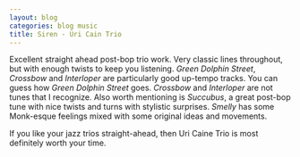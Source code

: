 ```yaml
---
layout: blog
categories: blog music
title: Siren - Uri Cain Trio
---
```


Excellent straight ahead post-bop trio work.  Very classic lines
throughout, but with enough twists to keep you listening.  *Green
Dolphin Street*, *Crossbow* and *Interloper* are particularly good up-tempo
tracks.  You can guess how *Green Dolphin Street* goes.  *Crossbow* and
*Interloper* are not tunes that I recognize.  Also worth mentioning is
*Succubus*, a great post-bop tune with nice twists and turns with
stylistic surprises.  *Smelly* has some Monk-esque feelings mixed with
some original ideas and movements. 

If you like your jazz trios straight-ahead, then Uri Caine Trio is
most definitely worth your time. 
